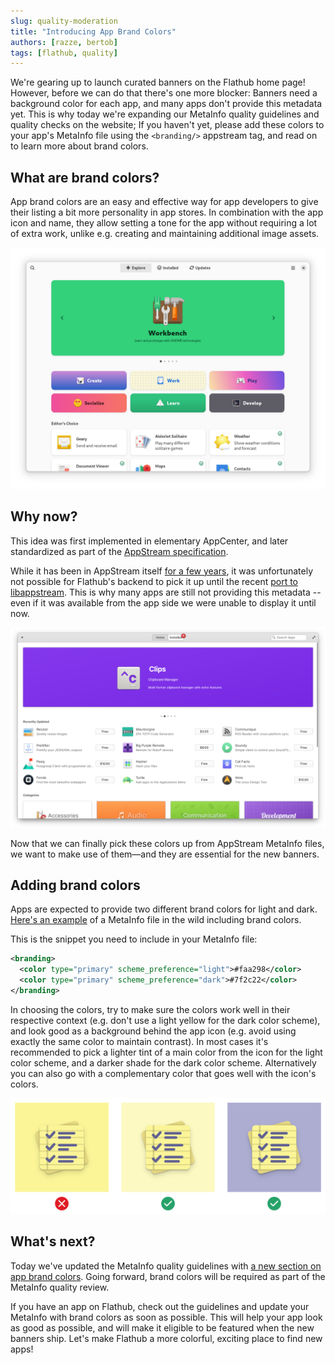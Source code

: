 ```yaml
---
slug: quality-moderation
title: "Introducing App Brand Colors"
authors: [razze, bertob]
tags: [flathub, quality]
---
```


We're gearing up to launch curated banners on the Flathub home page! However, before we can do that there's one more blocker: Banners need a background color for each app, and many apps don't provide this metadata yet. This is why today we're expanding our MetaInfo quality guidelines and quality checks on the website; If you haven't yet, please add these colors to your app's MetaInfo file using the `<branding/>` appstream tag, and read on to learn more about brand colors.

<!-- truncate -->

## What are brand colors?

App brand colors are an easy and effective way for app developers to give their listing a bit more personality in app stores. In combination with the app icon and name, they allow setting a tone for the app without requiring a lot of extra work, unlike e.g. creating and maintaining additional image assets.

![GNOME Software Explore view with brand colors on app banners](software-explore.png)

## Why now?

This idea was first implemented in elementary AppCenter, and later standardized as part of the [AppStream specification](https://www.freedesktop.org/software/appstream/docs/chap-Metadata.html#tag-branding).

While it has been in AppStream itself [for a few years](https://github.com/ximion/appstream/issues/187), it was unfortunately not possible for Flathub's backend to pick it up until the recent [port to libappstream](../2024-02-21/index.md). This is why many apps are still not providing this metadata -- even if it was available from the app side we were unable to display it until now.

![elementary AppCenter with brand colors on app banners](appcenter.png)

Now that we can finally pick these colors up from AppStream MetaInfo files, we want to make use of them—and they are essential for the new banners.

## Adding brand colors

Apps are expected to provide two different brand colors for light and dark. [Here's an example](https://github.com/pika-backup/pika-backup/blob/8f2f04a1a27d2b04db48f7dbf26577009ff39be3/data/app.metainfo.xml.in#L44) of a MetaInfo file in the wild including brand colors.

This is the snippet you need to include in your MetaInfo file:

```xml
<branding>
  <color type="primary" scheme_preference="light">#faa298</color>
  <color type="primary" scheme_preference="dark">#7f2c22</color>
</branding>
```

In choosing the colors, try to make sure the colors work well in their respective context (e.g. don't use a light yellow for the dark color scheme), and look good as a background behind the app icon (e.g. avoid using exactly the same color to maintain contrast). In most cases it's recommended to pick a lighter tint of a main color from the icon for the light color scheme, and a darker shade for the dark color scheme. Alternatively you can also go with a complementary color that goes well with the icon's colors.

![Three examples of good/bad brand colors](color-examples.png)

## What's next?

Today we've updated the MetaInfo quality guidelines with [a new section on app brand colors](https://docs.flathub.org/docs/for-app-authors/metainfo-guidelines/quality-guidelines/#brand-colors). Going forward, brand colors will be required as part of the MetaInfo quality review.

If you have an app on Flathub, check out the guidelines and update your MetaInfo with brand colors as soon as possible. This will help your app look as good as possible, and will make it eligible to be featured when the new banners ship. Let's make Flathub a more colorful, exciting place to find new apps!
